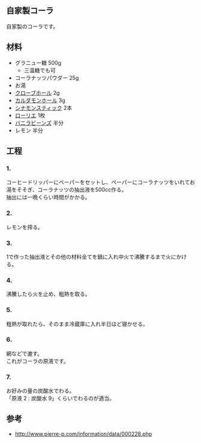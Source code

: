 自家製コーラ
--

自家製のコーラです。

材料
--

* グラニュー糖 500g
  * 三温糖でも可
* コーラナッツパウダー 25g
* お湯
* [クローブホール](https://www.amazon.co.jp/GABAN-%E3%82%AE%E3%83%A3%E3%83%90%E3%83%B3-%E3%83%8F%E3%82%A6%E3%82%B9%E9%A3%9F%E5%93%81-%E3%82%AF%E3%83%AD%E3%83%BC%E3%83%96%E3%83%9B%E3%83%BC%E3%83%AB%E7%93%B6-12g/dp/B00BBVVWP4/ref=as_li_ss_tl?ie=UTF8&qid=1519430706&sr=8-16&keywords=%E3%82%AF%E3%83%AD%E3%83%BC%E3%83%96&linkCode=ll1&tag=dotdisc06-22&linkId=32911b5b057ccba61790cac603064112) 2g
* [カルダモンホール](https://www.amazon.co.jp/GABAN-%E3%82%AE%E3%83%A3%E3%83%90%E3%83%B3-%E3%82%AB%E3%83%AB%E3%83%80%E3%83%A2%E3%83%B3-%E3%83%9B%E3%83%BC%E3%83%AB-13g/dp/B00BBVVUE2/ref=as_li_ss_tl?ie=UTF8&qid=1519214819&sr=8-7&keywords=%E3%82%AB%E3%83%AB%E3%83%80%E3%83%A2%E3%83%B3%E3%83%9B%E3%83%BC%E3%83%AB&linkCode=ll1&tag=dotdisc06-22&linkId=ef074cf5278e866c3f2ef9d0326fd64b) 3g
* [シナモンスティック](https://www.amazon.co.jp/GABAN-%E3%82%B7%E3%83%8A%E3%83%A2%E3%83%B3%E3%82%B9%E3%83%86%E3%82%A3%E3%83%83%E3%82%AF-%E3%82%AB%E3%82%B7%E3%82%A2-%E3%83%9B%E3%83%BC%E3%83%AB-12g/dp/B01LCJIDY2/ref=as_li_ss_tl?ie=UTF8&qid=1519430359&sr=8-10&keywords=%E3%82%B7%E3%83%8A%E3%83%A2%E3%83%B3%E3%82%B9%E3%83%86%E3%82%A3%E3%83%83%E3%82%AF&linkCode=ll1&tag=dotdisc06-22&linkId=5b4cc3a9e62735e4487114ee213e204c) 2本
* [ローリエ](https://www.amazon.co.jp/%E3%83%8F%E3%82%A6%E3%82%B9%E9%A3%9F%E5%93%81-GABAN-%E3%83%AD%E3%83%BC%E3%83%AA%E3%82%A8-%E3%83%9B%E3%83%BC%E3%83%AB-2g/dp/B01LCJMDKC/ref=as_li_ss_tl?srs=3485873051&ie=UTF8&qid=1519429771&sr=8-2&keywords=%E3%83%AD%E3%83%BC%E3%83%AA%E3%82%A8&linkCode=ll1&tag=dotdisc06-22&linkId=5c08241efe64210f396ce730d6053c89) 1枚
* [バニラビーンズ](https://www.amazon.co.jp/%E3%83%8F%E3%82%A6%E3%82%B9-GABAN-%E3%83%90%E3%83%8B%E3%83%A9%E3%83%93%E3%83%BC%E3%83%B3%E3%82%BA-%E3%83%9B%E3%83%BC%E3%83%AB-2%E6%9C%AC/dp/B000V2ACDM/ref=as_li_ss_tl?ie=UTF8&qid=1519431063&sr=8-1&keywords=%E3%83%90%E3%83%8B%E3%83%A9%E3%83%93%E3%83%BC%E3%83%B3%E3%82%BA&linkCode=ll1&tag=dotdisc06-22&linkId=b52a5bcb4b56e9302c4caf1a1ae1a1c2) 半分
* レモン 半分

工程
--

### 1.

コーヒードリッパーにペーパーをセットし、ペーパーにコーラナッツをいれてお湯をそそぎ、コーラナッツの抽出液を500cc作る。  
抽出には一晩くらい時間がかかる。

### 2.

レモンを搾る。

### 3.

1で作った抽出液とその他の材料全てを鍋に入れ中火で沸騰するまで火にかける。

### 4.

沸騰したら火を止め、粗熱を取る。

### 5.

粗熱が取れたら、そのまま冷蔵庫に入れ半日ほど寝かせる。

### 6.

網などで漉す。  
これがコーラの原液です。

### 7.

お好みの量の炭酸水でわる。  
「原液 2 : 炭酸水 9」くらいでわるのが適当。

参考
--

* http://www.pierre-p.com/information/data/000228.php
